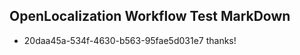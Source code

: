 ## OpenLocalization Workflow Test MarkDown
* 20daa45a-534f-4630-b563-95fae5d031e7 thanks!

<!--HONumber=Jul16_HO3-->


